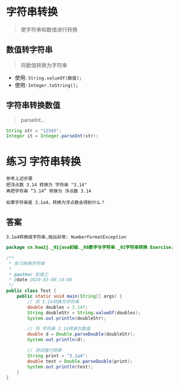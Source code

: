 # 字符串转换
> 使字符串和数值进行转换

## 数值转字符串
> 将数值转换为字符串

* 使用: ```String.valueOf(数值);```
* 使用: ```Integer.toString();```

## 字符串转换数值
> parseInt...

```java
String str = "12345";
Integer it = Integer.parseInt(str);
```

# 练习 字符串转换

```text
参考上述步骤
把浮点数 3.14 转换为 字符串 "3.14"
再把字符串 “3.14” 转换为 浮点数 3.14

如果字符串是 3.1a4，转换为浮点数会得到什么？ 
```

## 答案

```text
3.1a4转换成字符串,抛出异常: NumberFormatException
```

```java
package cn.how2j._01java初级._08数字与字符串._02字符串转换.Exercise;

/**
 * 练习转换字符串
 *
 * @author 彭继工
 * @date 2020-03-08:14:08
 */
public class Test {
    public static void main(String[] args) {
        // 将 3.14转换为字符串
        double doubles = 3.14f;
        String doubleStr = String.valueOf(doubles);
        System.out.println(doubleStr);

        // 将 字符串 3.14转换为数值
        double d = Double.parseDouble(doubleStr);
        System.out.println(d);

        // 测试强行转换
        String print = "3.1a4";
        double test = Double.parseDouble(print);
        System.out.println(test);
    }
}
```
